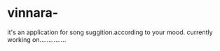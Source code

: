# vinnara-
it's an application for song suggition.according to your mood.
currently working on...............
